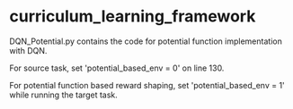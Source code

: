 # curriculum_learning_framework

DQN_Potential.py contains the code for potential function implementation with DQN.

For source task, set 'potential_based_env = 0' on line 130.

For potential function based reward shaping, set 'potential_based_env = 1' while running the target task. 